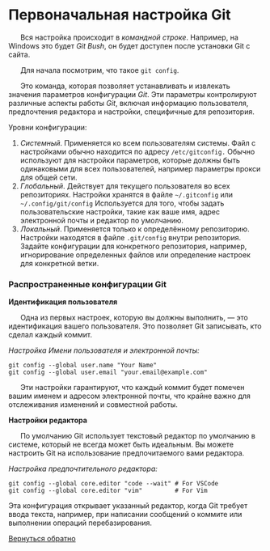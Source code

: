 # Первоначальная настройка Git

&nbsp;&nbsp;&nbsp;&nbsp;&nbsp;&nbsp;Вся настройка происходит в *командной строке*. Например, на Windows это будет *Git Bush*, он будет доступен после установки Git с сайта.

&nbsp;&nbsp;&nbsp;&nbsp;&nbsp;&nbsp;Для начала посмотрим, что такое `git config`.

&nbsp;&nbsp;&nbsp;&nbsp;&nbsp;&nbsp;Это команда, которая позволяет устанавливать и извлекать значения параметров конфигурации *Git*. Эти параметры контролируют различные аспекты работы *Git*, включая информацию пользователя, предпочтения редактора и настройки, специфичные для репозитория.

Уровни конфигурации:
1.	*Системный*. Применяется ко всем пользователям системы. Файл с настройками обычно находится по адресу `/etc/gitconfig.` Обычно используют для настройки параметров, которые должны быть одинаковыми для всех пользователей, например параметры прокси для общей сети.
2.	*Глобальный*. Действует для текущего пользователя во всех репозиториях. Настройки хранятся в файле `~/.gitconfig` или `~/.config/git/config` Используется для того, чтобы задать пользовательские настройки, такие как ваше имя, адрес электронной почты и редактор по умолчанию.
3.	*Локальный*. Применяется только к определённому репозиторию. Настройки находятся в файле `.git/config` внутри репозитория. Задайте конфигурации для конкретного репозитория, например, игнорирование определенных файлов или определение настроек для конкретной ветки.

### Распространенные конфигурации Git

**Идентификация пользователя**

&nbsp;&nbsp;&nbsp;&nbsp;&nbsp;&nbsp;Одна из первых настроек, которую вы должны выполнить, — это идентификация вашего пользователя. Это позволяет Git записывать, кто сделал каждый коммит.

*Настройка Имени пользователя и электронной почты:*

```
git config --global user.name "Your Name"
git config --global user.email "your.email@example.com"
```
&nbsp;&nbsp;&nbsp;&nbsp;&nbsp;&nbsp;Эти настройки гарантируют, что каждый коммит будет помечен вашим именем и адресом электронной почты, что крайне важно для отслеживания изменений и совместной работы.

**Настройки редактора**

&nbsp;&nbsp;&nbsp;&nbsp;&nbsp;&nbsp;По умолчанию Git использует текстовый редактор по умолчанию в системе, который не всегда может быть идеальным. Вы можете настроить Git на использование предпочитаемого вами редактора.

*Настройка предпочтительного редактора:*

```
git config --global core.editor "code --wait" # For VSCode
git config --global core.editor "vim"         # For Vim
```
Эта конфигурация открывает указанный редактор, когда Git требует ввода текста, например, при написании сообщений о коммите или выполнении операций перебазирования.

[Вернуться обратно](README.md)